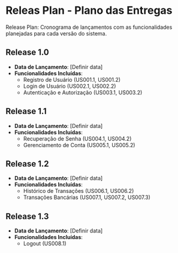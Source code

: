 # Releas Plan - Plano das Entregas

Release Plan: Cronograma de lançamentos com as funcionalidades planejadas para cada versão do sistema.

## Release 1.0

-   **Data de Lançamento**: [Definir data]
-   **Funcionalidades Incluídas**:
    -   Registro de Usuário (US001.1, US001.2)
    -   Login de Usuário (US002.1, US002.2)
    -   Autenticação e Autorização (US003.1, US003.2)

## Release 1.1

-   **Data de Lançamento**: [Definir data]
-   **Funcionalidades Incluídas**:
    -   Recuperação de Senha (US004.1, US004.2)
    -   Gerenciamento de Conta (US005.1, US005.2)

## Release 1.2

-   **Data de Lançamento**: [Definir data]
-   **Funcionalidades Incluídas**:
    -   Histórico de Transações (US006.1, US006.2)
    -   Transações Bancárias (US007.1, US007.2, US007.3)

## Release 1.3

-   **Data de Lançamento**: [Definir data]
-   **Funcionalidades Incluídas**:
    -   Logout (US008.1)
